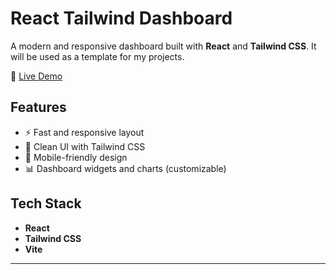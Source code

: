 # React Tailwind Dashboard

A modern and responsive dashboard built with **React** and **Tailwind CSS**. It will be used as a template for my projects.

🚀 [Live Demo](https://react-tailwind-dashboard-lake.vercel.app/)

## Features

- ⚡ Fast and responsive layout
- 🎨 Clean UI with Tailwind CSS
- 📱 Mobile-friendly design
- 📊 Dashboard widgets and charts (customizable)

## Tech Stack

- **React**
- **Tailwind CSS**
- **Vite**

---
